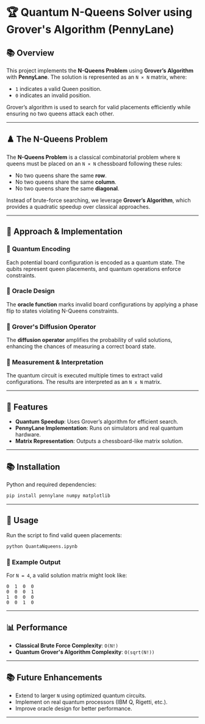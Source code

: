 # 🏆 Quantum N-Queens Solver using Grover's Algorithm (PennyLane)

## 📚 Overview
This project implements the **N-Queens Problem** using **Grover’s Algorithm** with **PennyLane**. The solution is represented as an `N × N` matrix, where:
- `1` indicates a valid Queen position.
- `0` indicates an invalid position.

Grover’s algorithm is used to search for valid placements efficiently while ensuring no two queens attack each other.

---

## ♟️ The N-Queens Problem
The **N-Queens Problem** is a classical combinatorial problem where `N` queens must be placed on an `N × N` chessboard following these rules:
- No two queens share the same **row**.
- No two queens share the same **column**.
- No two queens share the same **diagonal**.

Instead of brute-force searching, we leverage **Grover’s Algorithm**, which provides a quadratic speedup over classical approaches.

---

## 🏰 Approach & Implementation

### 🔹 **Quantum Encoding**
Each potential board configuration is encoded as a quantum state. The qubits represent queen placements, and quantum operations enforce constraints.

### 🔹 **Oracle Design**
The **oracle function** marks invalid board configurations by applying a phase flip to states violating N-Queens constraints.

### 🔹 **Grover's Diffusion Operator**
The **diffusion operator** amplifies the probability of valid solutions, enhancing the chances of measuring a correct board state.

### 🔹 **Measurement & Interpretation**
The quantum circuit is executed multiple times to extract valid configurations. The results are interpreted as an `N x N` matrix.

---

## 💪 Features
- **Quantum Speedup**: Uses Grover’s algorithm for efficient search.
- **PennyLane Implementation**: Runs on simulators and real quantum hardware.
- **Matrix Representation**: Outputs a chessboard-like matrix solution.

---

## 📚 Installation
Python and required dependencies: 

```bash
pip install pennylane numpy matplotlib
```

---

## 🚀 Usage
Run the script to find valid queen placements:

```bash
python QuantaNqueens.ipynb
```

### 📝 Example Output
For `N = 4`, a valid solution matrix might look like:
```
0  1  0  0
0  0  0  1
1  0  0  0
0  0  1  0
```

---

## 📊 Performance
- **Classical Brute Force Complexity**: `O(N!)`
- **Quantum Grover's Algorithm Complexity**: `O(sqrt(N!))`

---

## 📚 Future Enhancements
- Extend to larger `N` using optimized quantum circuits.
- Implement on real quantum processors (IBM Q, Rigetti, etc.).
- Improve oracle design for better performance.

---


